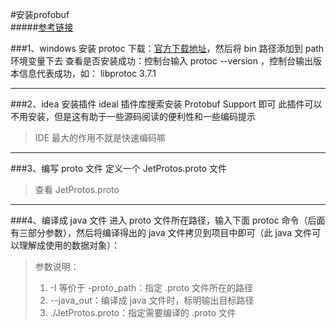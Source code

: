 #安装profobuf   
#####[参考链接](https://www.jianshu.com/p/cae40f8faf1e)

###1、windows 安装
protoc 下载：[官方下载地址](https://github.com/protocolbuffers/protobuf/releases/tag/v3.7.1)，然后将 bin 路径添加到 path 环境变量下去
查看是否安装成功：控制台输入 protoc --version ，控制台输出版本信息代表成功，如： libprotoc 3.7.1

---
###2、idea 安装插件
ideal 插件库搜索安装 Protobuf Support 即可
此插件可以不用安装，但是这有助于一些源码阅读的便利性和一些编码提示
>IDE 最大的作用不就是快速编码嘛

---
###3、编写 proto 文件
定义一个 JetProtos.proto 文件
>查看 JetProtos.proto

---
###4、编译成 java 文件
进入 proto 文件所在路径，输入下面 protoc 命令（后面有三部分参数），然后将编译得出的 java 文件拷贝到项目中即可（此 java 文件可以理解成使用的数据对象）：
>参数说明：
>
>1. -I 等价于 -proto_path：指定 .proto 文件所在的路径
>2. --java_out：编译成 java 文件时，标明输出目标路径
>3. ./JetProtos.proto：指定需要编译的 .proto 文件
 